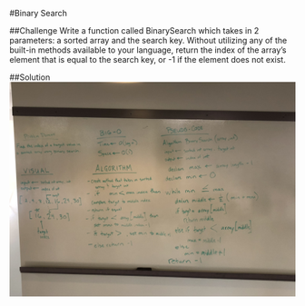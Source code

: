 #Binary Search

##Challenge
Write a function called BinarySearch which takes in 2 parameters: a sorted array and the search key. Without utilizing any of the built-in methods available to your language, return the index of the array’s element that is equal to the search key, or -1 if the element does not exist.

##Solution
![whiteboard image](https://github.com/allisa/Data-Structures-and-Algorithms/blob/master/assets/array_binary_search.jpeg)
